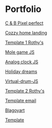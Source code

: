 # Portfolio

<a href="https://ryazyk.github.io/C&B_Pixel_perfect/"> C & B Pixel perfect</a>

<a href="https://ryazyk.github.io/Cozzy_home/">Cozzy home landing</a>

<a href="https://ryazyk.github.io/Template1_rothy/">Template 1 Rothy's</a>

<a href="https://ryazyk.github.io/mole/">Mole game JS</a>

<a href="https://ryazyk.github.io/Analog_clock/">Analog clock JS</a>

<a href="https://ryazyk.github.io/Holiday_dreams/">Holiday dreams</a>

<a href="https://ryazyk.github.io/drum/">Virtual-drum-JS</a>

<a href="https://ryazyk.github.io/Template2 _rothy/">Template 2 Rothy's</a>

<a href="https://ryazyk.github.io/TemplateEmail/">Template email</a>

<a href="https://ryazyk.github.io/Slider/">Blagoyart</a>

<a href="https://ryazyk.github.io/Template/">Template</a>
